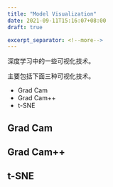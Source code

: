 ```yaml
---
title: "Model Visualization"
date: 2021-09-11T15:16:07+08:00
draft: true

excerpt_separator: <!--more-->
---
```

深度学习中的一些可视化技术。<!--more-->

主要包括下面三种可视化技术。

* Grad Cam
* Grad Cam++
* t-SNE

## Grad Cam

## Grad Cam++

## t-SNE
